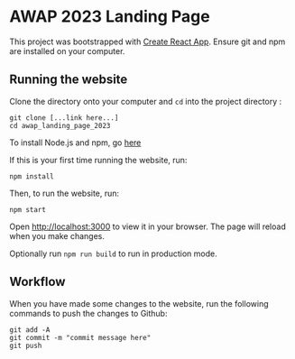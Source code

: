 # AWAP 2023 Landing Page
This project was bootstrapped with [Create React App](https://github.com/facebook/create-react-app). Ensure git and npm are installed on your computer. 

## Running the website
Clone the directory onto your computer and ```cd``` into the project directory :
```
git clone [...link here...]
cd awap_landing_page_2023
```

To install Node.js and npm, go [here](https://nodejs.org/en/download/)

If this is your first time running the website, run:

```
npm install
```
Then, to run the website, run:
```
npm start
```
Open [http://localhost:3000](http://localhost:3000) to view it in your browser. The page will reload when you make changes.

Optionally run ```npm run build``` to run in production mode.

## Workflow
When you have made some changes to the website, run the following commands to push the changes to Github:
```
git add -A
git commit -m "commit message here"
git push
```


